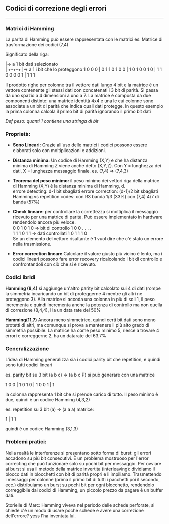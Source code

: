 ## Codici di correzione degli errori
---------------------------------

### Matrici di Hamming

La parità di Hamming può essere rappresentata con le matrici
es. Matrice di trasformazione dei codici (7,4)

Significato della riga:

|-> a 1 bit dati selezionato          
| +-+-+ |->  a 1 i bit che lo proteggono
1 0 0 0 | 0 1 1 
0 1 0 0 | 1 0 1 
0 0 1 0 | 1 1 0
0 0 0 1 | 1 1 1

Il prodotto righe per colonne tra il vettore dati lungo 4 bit e la matrice è un vettore contenente gli stessi dati con concatenati i 3 bit di parità. Si passa da uno spazio a 4 dimensioni a uno a 7.
La matrice è composta da due componenti distinte: 
una matrice identità 4x4 e una le cui colonne sono associate a un bit di parità che indica quali dati protegge. In questo esempio la prima colonna calcola il primo bit di parità ignorando il primo bit dati

*Def peso: quanti 1 contiene una stringa di bit*


### Proprietà:

- **Sono Lineari:**
Grazie all'uso delle matrici i codici possono essere elaborati solo con moltiplicazioni e addizioni.

- **Distanza minima:**
Un codice di Hamming (X,Y) e che ha distanza minima di Hamming Z viene anche detto (X,Y,Z). Con Y = lunghezza dei dati, X = lunghezza messaggio finale. es. (7,4) => (7,4,3)
- **Teorema del peso minimo:** il peso minimo dei vettori riga della matrice di Hamming (X,Y) è la distanza minima di Hamming, d. <br>
errore detecting: d-1 bit sbagliati
errore correction: (d-1)/2 bit sbagliati<br>
Hamming vs repetition codes:
con R3 banda 1/3 (33%)
con (7,4)  4/7 di banda (57%)

- **Check lineare:** per controllare la correttezza si moltiplica il messaggio ricevuto per una matrice di parità. Può essere implementato in hardware rendendolo ancora più veloce. <br>
0 0 1 
0 1 0 => bit di controllo
1 0 0
. . . .   
1 1 1
0 1 1 => dati controllati 
1 0 1
1 1 0 <br>
Se un elemento del vettore risultante è 1 vuol dire che c'è stato un errore nella trasmissione.

- **Error correction lineare** Calcolare il valore giusto più vicino è lento, ma i codici lineari possono fare error recovery ricalcolando i bit di controllo e confrontandoli con ciò che si è ricevuto.

### Codici ibridi

**Hamming (8,4)** si aggiunge un'altro parity bit calcolato sui 4 di dati (rompe la simmetria incaricando un bit di proteggerne 4 mentre gli altri ne proteggono 3). Alla matrice si accoda una colonna in più di soli 1, il peso incrementa e quindi incrementa anche la potenza di controllo ma non quella di correzione (8,4,4), Ha un data rate del 50%

**Hamming(11,7)** Ancora meno simmetrico, quindi certi bit dati sono meno protetti di altri, ma comunque si prova a mantenere il più alto grado di simmetria possibile. La matrice ha come peso minimo 5, riesce a trovare 4 errori e correggerne 2, ha un datarate del 63.7%

### Generalizzazione

L'idea di Hamming generalizza sia i codici parity bit che repetition, e quindi sono tutti codici lineari

es. parity bit su 3 bit
(a b c) => (a b c P)
si può generare con una matrice

1 0 0 | 1
0 1 0 | 1
0 0 1 | 1 

la colonna rappresenta 1 bit che si prende carico di tutto.
Il peso minimo è due, quindi è un codice Hamming (4,3,2)

es. repetition su 3 bit
(a) => (a a a)
matrice:

1 | 1 1

quindi è un codice Hamming (3,1,3)

### Problemi pratici:

Nella realtà le interferenze si presentano sotto forma di burst: gli errori accadono su più bit consecutivi.
È un problema mostruoso per l'error correcting che può funzionare solo su pochi bit per messaggio.
Per ovviare ai burst si usa il metodo della matrice invertita (interleaving): dividiamo il blocco dati in blocchetti con bit di parità  propri e li impiliamo. Trasmettendo i messaggi per colonne (prima il primo bit di tutti i pacchetti poi il secondo, ecc.) distribuiamo un burst su pochi bit per ogni blocchetto, rendendolo correggibile dai codici di Hamming, un piccolo prezzo da pagare è un buffer dati.
 

Storielle di Marc:
Hamming viveva nel periodo delle schede perforate, si chiede c'è un modo di usare poche schede e avere una correzione dell'errore? yess l'ha inventata lui.
